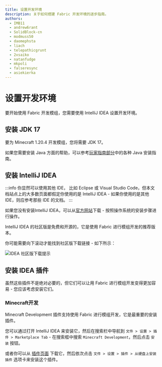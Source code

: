 ```yaml
---
title: 设置开发环境
description: 关于如何搭建 Fabric 开发环境的逐步指南。
authors:
  - IMB11
  - andrew6rant
  - SolidBlock-cn
  - modmuss50
  - daomephsta
  - liach
  - telepathicgrunt
  - 2xsaiko
  - natanfudge
  - mkpoli
  - falseresync
  - asiekierka
---
```


<!-- No GitHub profiles for: siglong -->

# 设置开发环境

要开始使用 Fabric 开发模组，您需要使用 IntelliJ IDEA 设置开发环境。

## 安装 JDK 17

要为 Minecraft 1.20.4 开发模组，您将需要 JDK 17。

如果您需要安装 Java 方面的帮助，可以参考[玩家指南部分](../../players/index.md)中的各种 Java 安装指南。

## 安装 IntelliJ IDEA

:::info
你显然可以使用其他 IDE， 比如 Eclipse 或 Visual Studio Code，但本文档站点上的大多数页面都假定你使用的是 IntelliJ IDEA - 如果你使用的是其他 IDE，则应参考那些 IDE 的文档。
:::

如果您没有安装IntelliJ IDEA，可以从[官方网站](https://www.jetbrains.com/idea/download/)下载 - 按照操作系统的安装步骤进行操作。

IntelliJ IDEA 的社区版是免费和开源的，它是使用 Fabric 进行模组开发的推荐版本。

你可能需要向下滚动才能找到社区版下载链接 - 如下所示：

![IDEA 社区版下载提示](/assets/develop/getting-started/idea-community.png)

## 安装 IDEA 插件

虽然这些插件不是绝对必要的，但它们可以让用 Fabric 进行模组开发变得更加容易 - 您应该考虑安装它们。

### Minecraft开发

Minecraft Development 插件支持使用 Fabric 进行模组开发，它是最重要的安装插件。

您可以通过打开 IntelliJ IDEA 来安装它，然后在搜索栏中导航到 `文件 > 设置 > 插件 > Marketplace Tab` - 在搜索框中搜索 `Minecraft Development`，然后点击 `安装` 按钮。

或者你可以从 [插件页面](https://plugins.jetbrains.com/plugin/8327-minecraft-development) 下载它，然后依次点击 `文件 > 设置 > 插件 > 从硬盘上安装插件` 选项卡来安装这个插件。
